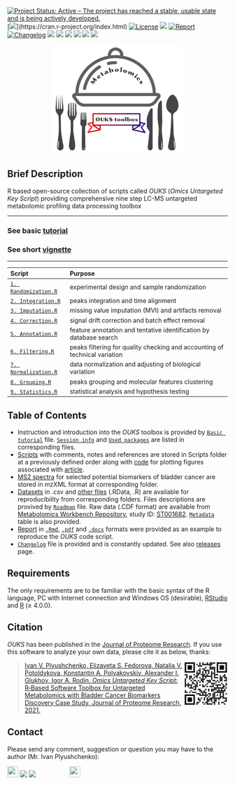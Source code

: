 <!-- badges: starts -->
[![Project Status: Active – The project has reached a stable, usable state and is being actively developed.](https://www.repostatus.org/badges/latest/active.svg)](https://www.repostatus.org/#active)
[![](https://img.shields.io/badge/R≥4.0.0-5fb9ed.svg?style=flat-square&logo=r&logoColor=white?)](https://cran.r-project.org/index.html)
[![License](https://img.shields.io/badge/license-GPLv3-2186f8.svg?style=flat-square&maxAge=2678400)](https://choosealicense.com/licenses/gpl-3.0/)
[![](https://img.shields.io/badge/devel%20version-1.8-ff6500.svg)](https://github.com/plyush1993/OUKS/)
[![Report](https://img.shields.io/badge/see-Report-078a8a.svg?maxAge=2678400&style=flat-square)](https://github.com/plyush1993/OUKS/tree/main/Report%20(Rmd))
[![Changelog](https://img.shields.io/badge/keep-Changelog-d30b0b.svg?maxAge=2678400&style=flat-square)](https://github.com/plyush1993/OUKS/blob/main/CHANGELOG.md)
[![](https://img.shields.io/badge/dependencies-R%20session-yellow.svg)](https://github.com/plyush1993/OUKS/blob/main/Session%20Info.txt)
![](https://img.shields.io/github/repo-size/plyush1993/OUKS)
![](https://img.shields.io/github/languages/code-size/plyush1993/OUKS)
![](https://img.shields.io/tokei/lines/github/plyush1993/OUKS)
[![](https://img.shields.io/badge/article-JPR.1c00392-blueviolet.svg)](https://doi.org/10.1021/acs.jproteome.1c00392)
[![](https://img.shields.io/badge/web-site-yellowgreen.svg)](https://plyush1993.github.io/OUKS/)
<!-- badges: end -->

<p align="center">
  <img width="300" height="250" src="GH logo .png">
</p>

## Brief Description
R based open-source collection of scripts called *OUKS* (*Omics Untargeted Key Script*) providing comprehensive nine step LC-MS untargeted metabolomic profiling data processing toolbox 

---
### **See basic [tutorial](./Tutorial.md)**    
### **See short [vignette](./Vignette.md)**   
--- 

**Script** | **Purpose**
:--------- | :----------
[`1. Randomization.R`](https://github.com/plyush1993/OUKS/blob/main/Scripts%20(R)/1.%20Randomization.R) | experimental design and sample randomization
[`2. Integration.R`](https://github.com/plyush1993/OUKS/blob/main/Scripts%20(R)/2.%20Integration.R) | peaks integration and time alignment
[`3. Imputation.R`](https://github.com/plyush1993/OUKS/blob/main/Scripts%20(R)/3.%20Imputation.R) | missing value imputation (MVI) and artifacts removal
[`4. Correction.R`](https://github.com/plyush1993/OUKS/blob/main/Scripts%20(R)/4.%20Correction.R) | signal drift correction and batch effect removal
[`5. Annotation.R`](https://github.com/plyush1993/OUKS/blob/main/Scripts%20(R)/5.%20Annotation.R) | feature annotation and tentative identification by database search
[`6. Filtering.R`](https://github.com/plyush1993/OUKS/blob/main/Scripts%20(R)/6.%20Filtering.R) | peaks filtering for quality checking and accounting of technical variation
[`7. Normalization.R`](https://github.com/plyush1993/OUKS/blob/main/Scripts%20(R)/7.%20Normalization.R) | data normalization and adjusting of biological variation
[`8. Grouping.R`](https://github.com/plyush1993/OUKS/blob/main/Scripts%20(R)/8.%20Grouping.R) | peaks grouping and molecular features clustering
[`9. Statistics.R`](https://github.com/plyush1993/OUKS/blob/main/Scripts%20(R)/9.%20Statistics.R) | statistical analysis and hypothesis testing

## Table of Contents
- Instruction and introduction into the *OUKS* toolbox is provided by [`Basic tutorial`](https://github.com/plyush1993/OUKS/blob/main/Basic%20tutorial.pdf) file. [`Session info`](https://github.com/plyush1993/OUKS/blob/main/Session%20Info.txt) and [`Used packages`](https://github.com/plyush1993/OUKS/blob/main/Used%20packages.pdf) are listed in corresponding files.
- [Scripts](https://github.com/plyush1993/OUKS/tree/main/Scripts%20(R)) with comments, notes and references are stored in Scripts folder at a previously defined order along with [code](https://github.com/plyush1993/OUKS/blob/main/Scripts%20(R)/Figures%20for%20OUKS.R) for plotting figures associated with [article](https://doi.org/10.1021/acs.jproteome.1c00392).
- [MS2 spectra](https://github.com/plyush1993/OUKS/tree/main/MS2%20spectra%20(mzXML)) for selected potential biomarkers of bladder cancer are stored in mzXML format at corresponding folder.
- [Datasets](https://github.com/plyush1993/OUKS/tree/main/Datasets%20(csv)) in .csv and [other files](https://github.com/plyush1993/OUKS/tree/main/Auxiliary%20files%20(RData)) (.RData, .R) are available for reproducibility from corresponding folders. Files descriptions are provived by [`Roadmap`](https://github.com/plyush1993/OUKS/blob/main/Roadmap.pdf) file. Raw data (.CDF format) are available from [Metabolomics Workbench Repository](https://www.metabolomicsworkbench.org/), study ID: [ST001682](http://doi.org/10.21228/M8ZT4C). [`Metadata`](https://github.com/plyush1993/OUKS/blob/main/Datasets%20(csv)/metadata.csv) table is also provided.
- [Report](https://github.com/plyush1993/OUKS/tree/main/Report%20(Rmd)) in [`.Rmd`](https://github.com/plyush1993/OUKS/blob/main/Report%20(Rmd)/Report%20example%20OUKS.Rmd), [`.pdf`](https://github.com/plyush1993/OUKS/blob/main/Report%20(Rmd)/Report-example-OUKS.pdf) and [`.docx`](https://github.com/plyush1993/OUKS/blob/main/Report%20(Rmd)/Report-example-OUKS.docx) formats were provided as an example to reproduce the *OUKS* code script.
- [`Changelog`](https://github.com/plyush1993/OUKS/blob/main/CHANGELOG.md) file is provided and is constantly updated. See also [releases](https://github.com/plyush1993/OUKS/releases) page.

## Requirements
The only requirements are to be familiar with the basic syntax of the R language, PC with Internet connection and Windows OS (desirable), [RStudio](https://www.rstudio.com/products/rstudio/download/) and [R](https://cloud.r-project.org/) (≥ 4.0.0).

## Citation 
*OUKS* has been published in the [Journal of Proteome Research](https://pubs.acs.org/journal/jprobs). If you use this software to analyze your own data, please cite it as below, thanks:

<img src="qrcode.png" align="right" height="100" width="100"/> 

> [Ivan V. Plyushchenko, Elizaveta S. Fedorova, Natalia V. Potoldykova, Konstantin A. Polyakovskiy, Alexander I. Glukhov, Igor A. Rodin. *Omics Untargeted Key Script*: R‑Based
> Software Toolbox for Untargeted Metabolomics with Bladder Cancer Biomarkers Discovery Case Study, Journal of Proteome Research, 2021.](https://doi.org/10.1021/acs.jproteome.1c00392)

## Contact
Please send any comment, suggestion or question you may have to the author (Mr. Ivan Plyushchenko): 

[<img src="https://user-images.githubusercontent.com/40541666/140234594-eea6e2fa-7910-4c51-b15d-193cf6ab6c1f.png" height="25" width="25">](https://github.com/plyush1993)
[<img src="https://info.orcid.org/wp-content/uploads/2019/11/orcid_16x16.png">](https://orcid.org/0000-0003-3883-4695)
[<img src="https://img.shields.io/badge/Scholar%20-%23F6F6F6.svg?&style=flat-square&logoColor=white&logo=data:image/svg+xml;base64,PHN2ZyB4bWxucz0iaHR0cDovL3d3dy53My5vcmcvMjAwMC9zdmciIHZpZXdCb3g9IjAgMCA1MTIgNTEyIj48cGF0aCBmaWxsPSIjNDI4NWY0IiBkPSJNMjU2IDQxMS4xMkwwIDIwMi42NjcgMjU2IDB6Ii8+PHBhdGggZmlsbD0iIzM1NmFjMyIgZD0iTTI1NiA0MTEuMTJsMjU2LTIwOC40NTNMMjU2IDB6Ii8+PGNpcmNsZSBmaWxsPSIjYTBjM2ZmIiBjeD0iMjU2IiBjeT0iMzYyLjY2NyIgcj0iMTQ5LjMzMyIvPjxwYXRoIGZpbGw9IiM3NmE3ZmEiIGQ9Ik0xMjEuMDM3IDI5OC42NjdjMjMuOTY4LTUwLjQ1MyA3NS4zOTItODUuMzM0IDEzNC45NjMtODUuMzM0czExMC45OTUgMzQuODgxIDEzNC45NjMgODUuMzM0SDEyMS4wMzd6Ii8+PC9zdmc+">](https://scholar.google.com/citations?user=Mz4nxtwAAAAJ&hl=ru&oi=ao)
[<img src = "https://cdn.freelogovectors.net/svg08/researchgate-logo-freelogovectors.net_.svg" height="15" width="15">](https://www.researchgate.net/profile/Ivan-Plyushchenko-2)
[<img src = "https://upload.wikimedia.org/wikipedia/commons/thumb/2/26/Scopus_logo.svg/2560px-Scopus_logo.svg.png" height="16.4" width="50">](https://www.scopus.com/authid/detail.uri?authorId=57202386632)
[<img src = "https://res.cloudinary.com/crunchbase-production/image/upload/c_lpad,h_256,w_256,f_auto,q_auto:eco,dpr_1/v1496403635/dbpokhjtlxno6psfu5r0.png" height="25" width="25">](https://publons.com/researcher/4095888/ivan-plyushchenko/)
